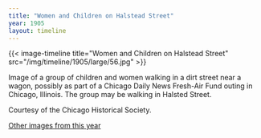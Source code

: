 ```yaml
---
title: "Women and Children on Halstead Street"
year: 1905
layout: timeline
---
```


{{< image-timeline title="Women and Children on Halstead Street" src="/img/timeline/1905/large/56.jpg" >}}


Image of a group of children and women walking in a dirt street near a wagon, possibly as part of a Chicago Daily News Fresh-Air Fund outing in Chicago, Illinois. The group may be walking in Halsted Street. 

Courtesy of the Chicago Historical Society. 

[Other images from this year](/historical/timeline/1905)